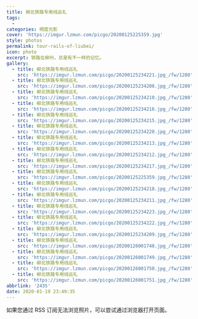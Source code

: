```yaml
---
title: 柳北铁路专用线巡礼
tags:
  - 
categories: 明度光影
cover: 'https://imgur.lzmun.com/picgo/20200125225359.jpg'
style: photos
permalink: tour-rails-of-liubei/
icon: photo
excerpt: 铁路在柳州，总是有不一样的记忆。
gallery:
  - title: 柳北铁路专用线巡礼
    src: 'https://imgur.lzmun.com/picgo/20200125234221.jpg_/fw/1280'
  - title: 柳北铁路专用线巡礼
    src: 'https://imgur.lzmun.com/picgo/20200125234208.jpg_/fw/1280'
  - title: 柳北铁路专用线巡礼
    src: 'https://imgur.lzmun.com/picgo/20200125234210.jpg_/fw/1280'
  - title: 柳北铁路专用线巡礼
    src: 'https://imgur.lzmun.com/picgo/20200125234216.jpg_/fw/1280'
  - title: 柳北铁路专用线巡礼
    src: 'https://imgur.lzmun.com/picgo/20200125234215.jpg_/fw/1280'
  - title: 柳北铁路专用线巡礼
    src: 'https://imgur.lzmun.com/picgo/20200125234220.jpg_/fw/1280'
  - title: 柳北铁路专用线巡礼
    src: 'https://imgur.lzmun.com/picgo/20200125234213.jpg_/fw/1280'
  - title: 柳北铁路专用线巡礼
    src: 'https://imgur.lzmun.com/picgo/20200125234212.jpg_/fw/1280'
  - title: 柳北铁路专用线巡礼
    src: 'https://imgur.lzmun.com/picgo/20200125234217.jpg_/fw/1280'
  - title: 柳北铁路专用线巡礼
    src: 'https://imgur.lzmun.com/picgo/20200125225359.jpg_/fw/1280'
  - title: 柳北铁路专用线巡礼
    src: 'https://imgur.lzmun.com/picgo/20200125234218.jpg_/fw/1280'
  - title: 柳北铁路专用线巡礼
    src: 'https://imgur.lzmun.com/picgo/20200125234211.jpg_/fw/1280'
  - title: 柳北铁路专用线巡礼
    src: 'https://imgur.lzmun.com/picgo/20200125234223.jpg_/fw/1280'
  - title: 柳北铁路专用线巡礼
    src: 'https://imgur.lzmun.com/picgo/20200125234222.jpg_/fw/1280'
  - title: 柳北铁路专用线巡礼
    src: 'https://imgur.lzmun.com/picgo/20200125234209.jpg_/fw/1280'
  - title: 柳北铁路专用线巡礼
    src: 'https://imgur.lzmun.com/picgo/20200126001748.jpg_/fw/1280'
  - title: 柳北铁路专用线巡礼
    src: 'https://imgur.lzmun.com/picgo/20200126001749.jpg_/fw/1280'
  - title: 柳北铁路专用线巡礼
    src: 'https://imgur.lzmun.com/picgo/20200126001750.jpg_/fw/1280'
  - title: 柳北铁路专用线巡礼
    src: 'https://imgur.lzmun.com/picgo/20200126001751.jpg_/fw/1280'
abbrlink: '2435'
date: 2020-01-19 23:49:35
---
```

如果您通过 RSS 订阅无法浏览照片，可以尝试通过浏览器打开页面。